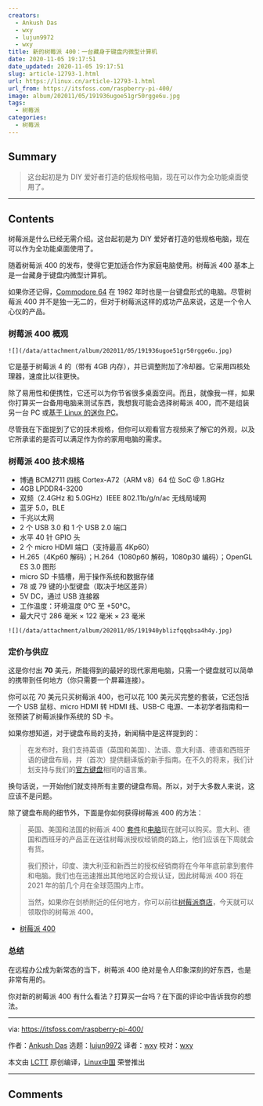 ```yaml
---
creators:
  - Ankush Das
  - wxy
  - lujun9972
  - wxy
title: 新的树莓派 400：一台藏身于键盘内微型计算机
date: 2020-11-05 19:17:51
date_updated: 2020-11-05 19:17:51
slug: article-12793-1.html
url: https://linux.cn/article-12793-1.html
url_from: https://itsfoss.com/raspberry-pi-400/
image: album/202011/05/191936ugoe51gr50rgge6u.jpg
tags:
  - 树莓派
categories:
  - 树莓派
---
```


## Summary

> 这台起初是为 DIY 爱好者打造的低规格电脑，现在可以作为全功能桌面使用了。

***

<!-- more -->

## Contents

树莓派是什么已经无需介绍。这台起初是为 DIY 爱好者打造的低规格电脑，现在可以作为全功能桌面使用了。

随着树莓派 400 的发布，使得它更加适合作为家庭电脑使用。树莓派 400 基本上是一台藏身于键盘内微型计算机。

如果你还记得，[Commodore 64](https://en.wikipedia.org/wiki/Commodore_64) 在 1982 年时也是一台键盘形式的电脑。尽管树莓派 400 并不是独一无二的，但对于树莓派这样的成功产品来说，这是一个令人心仪的产品。

### 树莓派 400 概观

`![](/data/attachment/album/202011/05/191936ugoe51gr50rgge6u.jpg)`

它是基于树莓派 4 的（带有 4GB 内存），并已调整附加了冷却器。它采用四核处理器，速度比以往更快。

除了易用性和便携性，它还可以为你节省很多桌面空间。而且，就像我一样，如果你打算买一台备用电脑来测试东西，我想我可能会选择树莓派 400，而不是组装另一台 PC 或[基于 Linux 的迷你 PC](https://itsfoss.com/linux-based-mini-pc/)。

尽管我在下面提到了它的技术规格，但你可以观看官方视频来了解它的外观，以及它所承诺的是否可以满足作为你的家用电脑的需求。

### 树莓派 400 技术规格

* 博通 BCM2711 四核 Cortex-A72（ARM v8）64 位 SoC @ 1.8GHz
* 4GB LPDDR4-3200
* 双频（2.4GHz 和 5.0GHz）IEEE 802.11b/g/n/ac 无线局域网
* 蓝牙 5.0，BLE
* 千兆以太网
* 2 个 USB 3.0 和 1 个 USB 2.0 端口
* 水平 40 针 GPIO 头
* 2 个 micro HDMI 端口（支持最高 4Kp60）
* H.265（4Kp60 解码）；H.264（1080p60 解码，1080p30 编码）；OpenGL ES 3.0 图形
* micro SD 卡插槽，用于操作系统和数据存储
* 78 或 79 键的小型键盘（取决于地区差异）
* 5V DC，通过 USB 连接器
* 工作温度：环境温度 0℃ 至 +50℃。
* 最大尺寸 286 毫米 × 122 毫米 × 23 毫米

`![](/data/attachment/album/202011/05/191940yblizfqqqbsa4h4y.jpg)`

### 定价与供应

这是你付出 **70** 美元，所能得到的最好的现代家用电脑，只需一个键盘就可以简单的携带到任何地方（你只需要一个屏幕连接）。

你可以花 70 美元只买树莓派 400，也可以花 100 美元买完整的套装，它还包括一个 USB 鼠标、micro HDMI 转 HDMI 线、USB-C 电源、一本初学者指南和一张预装了树莓派操作系统的 SD 卡。

如果你想知道，对于键盘布局的支持，新闻稿中是这样提到的：

> 
> 在发布时，我们支持英语（英国和美国）、法语、意大利语、德语和西班牙语的键盘布局，并（首次）提供翻译版的新手指南。在不久的将来，我们计划支持与我们的[官方键盘](https://www.raspberrypi.org/products/raspberry-pi-keyboard-and-hub/)相同的语言集。
> 
> 
> 

换句话说，一开始他们就支持所有主要的键盘布局。所以，对于大多数人来说，这应该不是问题。

除了键盘布局的细节外，下面是你如何获得树莓派 400 的方法：

> 
> 英国、美国和法国的树莓派 400 [套件](https://www.raspberrypi.org/products/raspberry-pi-400/)和[电脑](https://www.raspberrypi.org/products/raspberry-pi-400-unit/)现在就可以购买。意大利、德国和西班牙的产品正在送往树莓派授权经销商的路上，他们应该在下周就会有货。
> 
> 
> 我们预计，印度、澳大利亚和新西兰的授权经销商将在今年年底前拿到套件和电脑。我们也在迅速推出其他地区的合规认证，因此树莓派 400 将在 2021 年的前几个月在全球范围内上市。
> 
> 
> 当然，如果你在剑桥附近的任何地方，你可以前往[树莓派商店](https://www.raspberrypi.org/raspberry-pi-store/)，今天就可以领取你的树莓派 400。
> 
> 
> 

* [树莓派 400](https://www.raspberrypi.org/products/raspberry-pi-400)

### 总结

在远程办公成为新常态的当下，树莓派 400 绝对是令人印象深刻的好东西，也是非常有用的。

你对新的树莓派 400 有什么看法？打算买一台吗？在下面的评论中告诉我你的想法。

---

via: <https://itsfoss.com/raspberry-pi-400/>

作者：[Ankush Das](https://itsfoss.com/author/ankush/) 选题：[lujun9972](https://github.com/lujun9972) 译者：[wxy](https://github.com/wxy) 校对：[wxy](https://github.com/wxy)

本文由 [LCTT](https://github.com/LCTT/TranslateProject) 原创编译，[Linux中国](https://linux.cn/) 荣誉推出

***

## Comments
